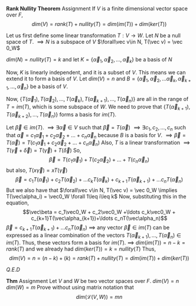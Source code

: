 
**Rank Nullity Theorem**  Assignment
If $V$ is a finite dimensional vector space over $F$,$$dim (V) = rank(T) + nullity(T) = dim(im(T)) + dim (ker(T))$$

Let us first define some linear transformation $T:V\rightarrow W$.
Let $N$ be a null space of $T$.
$\implies N$ is a subspace of $V$
$\forall\vec v\in N, T(\vec v) = \vec 0_W$

 $dim(N) = nullity (T) = k$
 and let
 $K=\{\vec \alpha_1, \vec \alpha_2, \ldots, \vec \alpha_k\}$ be a basis of $N$ 

Now, $K$ is linearly independent, and it is a subset of $V$. 
This means we can extend it to form a basis of $V$.
Let $dim(V) = n$ and $B = \{\vec \alpha_1, \vec \alpha_2,\ldots \vec \alpha_k, \vec \alpha_{k+1}, \ldots, \vec \alpha_n\}$ be a basis of $V$.

Now, $\{T(\vec \alpha_1), T(\vec \alpha_2), \ldots, T(\vec \alpha_k), T(\vec \alpha_{k+1}), \ldots, T(\vec \alpha_n)\}$
are all in the range of $T = im(T),$ which is some subspace of $W$.
We need to prove that $\{T(\vec \alpha_{k+1}), T(\vec \alpha_{k+2}), \ldots, T(\vec \alpha_n)\}$ forms a basis for $im(T).$

Let $\vec\beta\in im(T)$. 
$\implies\exists \vec\alpha\in V$ such that $\vec\beta = T(\vec\alpha)$
$\implies\exists c_1, c_2, \ldots, c_n$ such that $\vec\alpha = c_1\vec \alpha_1 + c_2\vec \alpha_2 + \ldots + c_n\vec \alpha_n$ 
because $B$ is a basis for $V$.
$\implies\vec\beta = T(\vec\alpha) = T(c_1\vec \alpha_1 + c_2\vec \alpha_2 + \ldots + c_n\vec \alpha_n)$
Also, $T$ is a linear transformation
$\implies T(\vec\gamma + \vec\delta) = T(\vec\gamma) + T(\vec\delta)$ 
So, $$\vec\beta = T(c_1\vec \alpha_1) + T(c_2\vec \alpha_2) + \ldots + T(c_n\vec \alpha_n)$$
but also, $T(x\vec\gamma) = xT(\vec\gamma)$
$$\vec\beta = c_1T(\vec\alpha_1) + c_2T(\vec\alpha_2) +\ldots c_kT(\vec\alpha_k) + c_{k+1}T(\vec\alpha_{k+1})+\ldots c_nT(\vec\alpha_n)$$
But we also have that $\forall\vec v\in N, T(\vec v) = \vec 0_W \implies T(\vec\alpha_i) = \vec0_W \forall 1\leq i\leq k$ 
Now, substituting this in the equation,
$$\vec\beta = c_1\vec0_W + c_2\vec0_W +\ldots c_k\vec0_W + c_{k+1}T(\vec\alpha_{k+1})+\ldots c_nT(\vec\alpha_n)$$
$\vec\beta = c_{k+1}T(\vec\alpha_{k+1})+\ldots c_nT(\vec\alpha_n)$
$\implies$ any vector $\vec\beta \in im(T)$ can be expressed as a linear combination of the vectors $T(\vec\alpha_{k+1}), \ldots, T(\vec\alpha_n) \in im(T).$
Thus, these vectors form a basis for $im(T).$
$\implies$ $dim(im(T)) = n - k = rank(T)$
and we already had
$dim(ker(T)) = k = nullity(T)$
Thus,
$$dim(V) = n = (n-k)+(k) = rank(T) + nullity(T) = dim(im(T)) + dim(ker(T))$$

$Q.E.D$






**Thm**  Assignment
Let $V$ and $W$ be two vector spaces over $F$.
$dim(V) = n$
$dim(W) = m$
Prove without using matrix notation that $$dim(\mathcal L(V,W)) = mn$$





